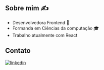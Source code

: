 ## Sobre mim ✍️
- Desenvolvedora Frontend 🚀 
- Formanda em Ciências da computação 🎓
- Trabalho atualmente com React

## Contato
[![linkedin](https://img.shields.io/badge/LinkedIn-0077B5?style=for-the-badge&logo=linkedin&logoColor=white)](https://www.linkedin.com/in/amanda-nobre-0625121a7/)
